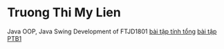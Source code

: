 # Truong Thi My Lien
Java OOP, Java Swing Development of FTJD1801
<a href=https://github.com/FASTTRACKSE/FTJD1801_JavaCore/blob/master/Lien/JavaFastTrack/src/baitap1/TinhTong.java>bài tập tính tổng</a>
<a href=https://github.com/FASTTRACKSE/FTJD1801_JavaCore/blob/master/Lien/JavaFastTrack/src/baitap2/PTB1.java>bài tập PTB1</a>
